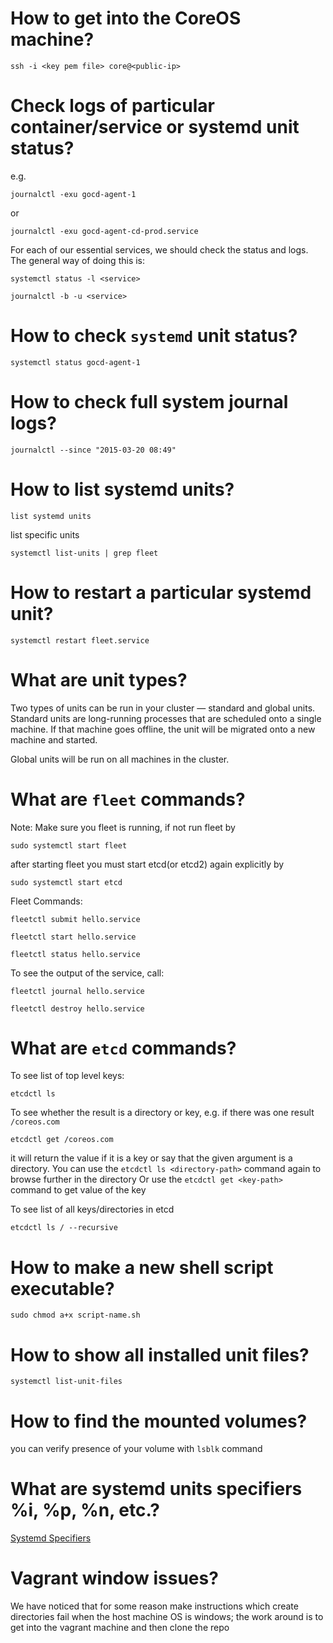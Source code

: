 # How to get into the CoreOS machine?

```
ssh -i <key pem file> core@<public-ip>
```

# Check logs of particular container/service or systemd unit status?

e.g.

```
journalctl -exu gocd-agent-1
```

or

```
journalctl -exu gocd-agent-cd-prod.service
```

For each of our essential services, we should check the status and logs. The general way of doing this is:

```
systemctl status -l <service>
```

```
journalctl -b -u <service>
```

# How to check `systemd` unit status?

```
systemctl status gocd-agent-1
```

# How to check full system journal logs?

```
journalctl --since "2015-03-20 08:49"
```

# How to list systemd units?

```
list systemd units
```

list specific units

```
systemctl list-units | grep fleet
```

# How to restart a particular systemd unit?

```
systemctl restart fleet.service
```

# What are unit types?


Two types of units can be run in your cluster — standard and global units. Standard units are long-running processes that are scheduled onto a single machine. If that machine goes offline, the unit will be migrated onto a new machine and started.

Global units will be run on all machines in the cluster.

# What are `fleet` commands?

Note: Make sure you fleet is running, if not
run fleet by 
```
sudo systemctl start fleet
```

after starting fleet you must start etcd(or etcd2) again explicitly by
```
sudo systemctl start etcd
```

Fleet Commands: 
```
fleetctl submit hello.service
```

```
fleetctl start hello.service
```

```
fleetctl status hello.service
```

To see the output of the service, call:
```
fleetctl journal hello.service
```

```
fleetctl destroy hello.service
```
# What are `etcd` commands?

To see list of top level keys:
```
etcdctl ls
```

To see whether the result is a directory or key, e.g. if there was one result `/coreos.com`
```
etcdctl get /coreos.com
```
it will return the value if it is a key or say that the given argument is a directory.
You can use the `etcdctl ls <directory-path>` command again to browse further in the directory 
Or use the `etcdctl get <key-path>` command to get value of the key 

To see list of all keys/directories in etcd
```
etcdctl ls / --recursive
```
# How to make a new shell script executable?

```
sudo chmod a+x script-name.sh
```

# How to show all installed unit files?

```
systemctl list-unit-files
```

# How to find the mounted volumes?

you can verify presence of your volume with `lsblk` command

# What are systemd units specifiers %i, %p, %n, etc.?

[Systemd Specifiers](https://www.freedesktop.org/software/systemd/man/systemd.unit.html#Specifiers)

# Vagrant window issues?

We have noticed that for some reason make instructions which create directories fail when the host machine OS is windows; the work around is to get into the vagrant machine and then clone the repo

 

